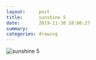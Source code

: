 ```yaml
---
layout:     post
title:      sunshine 5
date:       2019-11-30 18:06:27
summary:    
categories: drawing
---
```

![sunshine 5](/images/diary/sunshine-5.png ".")
